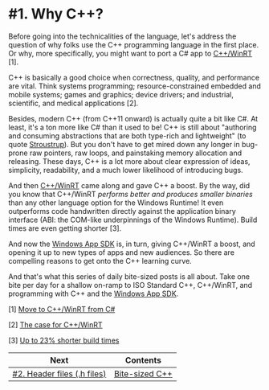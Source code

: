 # #1. Why C++?

Before going into the technicalities of the language, let's address the question of why folks use the C++ programming language in the first place. Or why, more specifically, you might want to port a C# app to [C++/WinRT](https://docs.microsoft.com/windows/uwp/cpp-and-winrt-apis/index) [1].

C++ is basically a good choice when correctness, quality, and performance are vital. Think systems programming; resource-constrained embedded and mobile systems; games and graphics; device drivers; and industrial, scientific, and medical applications [2].

Besides, modern C++ (from C++11 onward) is actually quite a bit like C#. At least, it's a ton more like C# than it used to be! C++ is still about "authoring and consuming abstractions that are both type-rich and lightweight" (to quote [Stroustrup](https://www.stroustrup.com/)). But you don't have to get mired down any longer in bug-prone raw pointers, raw loops, and painstaking memory allocation and releasing. These days, C++ is a lot more about clear expression of ideas, simplicity, readability, and a much lower likelihood of introducing bugs.

And then [C++/WinRT](https://docs.microsoft.com/windows/uwp/cpp-and-winrt-apis/index) came along and gave C++ a boost. By the way, did you know that C++/WinRT *performs better and produces smaller binaries* than any other language option for the Windows Runtime! It even outperforms code handwritten directly against the application binary interface (ABI: the COM-like underpinnings of the Windows Runtime). Build times are even getting shorter [3].

And now the [Windows App SDK](https://github.com/microsoft/WindowsAppSDK) is, in turn, giving C++/WinRT a boost, and opening it up to new types of apps and new audiences. So there are compelling reasons to get onto the C++ learning curve.

And that's what this series of daily bite-sized posts is all about. Take one bite per day for a shallow on-ramp to ISO Standard C++, C++/WinRT, and programming with C++ and the [Windows App SDK](https://docs.microsoft.com/windows/apps/windows-app-sdk/).

[1] [Move to C++/WinRT from C#](https://docs.microsoft.com/windows/uwp/cpp-and-winrt-apis/move-to-winrt-from-csharp)

[2] [The case for C++/WinRT](https://docs.microsoft.com/windows/uwp/cpp-and-winrt-apis/#the-case-for-cwinrt)

[3] [Up to 23% shorter build times](https://docs.microsoft.com/windows/uwp/cpp-and-winrt-apis/news#up-to-23-shorter-build-times)

|Next|Contents|
|-|-|
|[#2. Header files (.h files)](002.md)|[Bite-sized C++](../README.md)|
